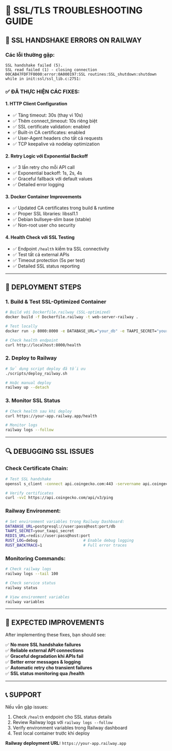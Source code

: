 # 🔧 SSL/TLS TROUBLESHOOTING GUIDE

## 🚨 **SSL HANDSHAKE ERRORS ON RAILWAY**

### **Các lỗi thường gặp:**
```
SSL handshake failed (5).
SSL read failed (1) - closing connection
00CAB47FDF7F0000:error:0A000197:SSL routines:SSL_shutdown:shutdown while in init:ssl/ssl_lib.c:2751:
```

### **✅ ĐÃ THỰC HIỆN CÁC FIXES:**

#### **1. HTTP Client Configuration** 
- ✅ Tăng timeout: 30s (thay vì 10s)
- ✅ Thêm connect_timeout: 10s riêng biệt
- ✅ SSL certificate validation: enabled  
- ✅ Built-in CA certificates: enabled
- ✅ User-Agent headers cho tất cả requests
- ✅ TCP keepalive và nodelay optimization

#### **2. Retry Logic với Exponential Backoff**
- ✅ 3 lần retry cho mỗi API call
- ✅ Exponential backoff: 1s, 2s, 4s  
- ✅ Graceful fallback với default values
- ✅ Detailed error logging

#### **3. Docker Container Improvements**
- ✅ Updated CA certificates trong build & runtime
- ✅ Proper SSL libraries: libssl1.1
- ✅ Debian bullseye-slim base (stable)
- ✅ Non-root user cho security

#### **4. Health Check với SSL Testing**
- ✅ Endpoint `/health` kiểm tra SSL connectivity  
- ✅ Test tất cả external APIs
- ✅ Timeout protection (5s per test)
- ✅ Detailed SSL status reporting

---

## 🚀 **DEPLOYMENT STEPS**

### **1. Build & Test SSL-Optimized Container**
```bash
# Build với Dockerfile.railway (SSL-optimized)
docker build -f Dockerfile.railway -t web-server-railway .

# Test locally
docker run -p 8000:8000 -e DATABASE_URL="your_db" -e TAAPI_SECRET="your_secret" web-server-railway

# Check health endpoint
curl http://localhost:8000/health
```

### **2. Deploy to Railway**
```bash
# Sử dụng script deploy đã tối ưu
./scripts/deploy_railway.sh

# Hoặc manual deploy
railway up --detach
```

### **3. Monitor SSL Status**
```bash
# Check health sau khi deploy
curl https://your-app.railway.app/health

# Monitor logs
railway logs --follow
```

---

## 🔍 **DEBUGGING SSL ISSUES**

### **Check Certificate Chain:**
```bash
# Test SSL handshake
openssl s_client -connect api.coingecko.com:443 -servername api.coingecko.com

# Verify certificates
curl -vvI https://api.coingecko.com/api/v3/ping
```

### **Railway Environment:**
```bash
# Set environment variables trong Railway Dashboard:
DATABASE_URL=postgresql://user:pass@host:port/db
TAAPI_SECRET=your_taapi_secret
REDIS_URL=redis://user:pass@host:port
RUST_LOG=debug                    # Enable debug logging
RUST_BACKTRACE=1                  # Full error traces
```

### **Monitoring Commands:**
```bash
# Check railway logs
railway logs --tail 100

# Check service status  
railway status

# View environment variables
railway variables
```

---

## 🎯 **EXPECTED IMPROVEMENTS**

After implementing these fixes, bạn should see:

✅ **No more SSL handshake failures**  
✅ **Reliable external API connections**  
✅ **Graceful degradation khi APIs fail**  
✅ **Better error messages & logging**  
✅ **Automatic retry cho transient failures**  
✅ **SSL status monitoring qua /health**

---

## 📞 **SUPPORT**

Nếu vẫn gặp issues:

1. Check `/health` endpoint cho SSL status details
2. Review Railway logs với `railway logs --follow` 
3. Verify environment variables trong Railway dashboard
4. Test local container trước khi deploy

**Railway deployment URL:** `https://your-app.railway.app`
